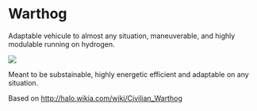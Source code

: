 # Warthog

Adaptable vehicule to almost any situation, maneuverable, and highly modulable running on hydrogen.

![](https://github.com/Primerz/warthog/blob/master/images/warthog-on-road.jpg?raw=true)

Meant to be substainable, highly energetic efficient and adaptable on any situation.

Based on http://halo.wikia.com/wiki/Civilian_Warthog
